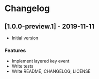 # Changelog

## [1.0.0-preview.1] - 2019-11-11

* Initial version

### Features

* Implement layered key event
* Write tests
* Write README, CHANGELOG, LICENSE
